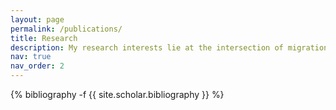 ```yaml
---
layout: page
permalink: /publications/
title: Research
description: My research interests lie at the intersection of migration and development economics. I am looking forward to pursuing these topics throughout my PhD. As of now, all of my prior research has been more policy-focused - I contributed to research projects in collaboration with organizations to support their work in generating evidence-based policy recommendations. Below is a sample of some of the projects I played a large role in.
nav: true
nav_order: 2
---
```

<!-- _pages/publications.md -->
<div class="publications">

{% bibliography -f {{ site.scholar.bibliography }} %}
